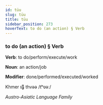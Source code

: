 ```yaml
---
id: tüu
slug: tüu
title: tüu
sidebar_position: 273
hoverText: to do (an action) § Verb
---
```


### to do (an action) § Verb

**Verb**: to do/perform/execute/work

**Noun**: an action/job

**Modifier**: done/performed/executed/worked

Khmer ធ្វើ thvəə /tʰʋəː/

*Austro-Asiatic Language Family*